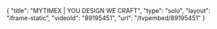 {
    "title": "MYTIMEX | YOU DESIGN WE CRAFT",
    "type": "solo",
    "layout": "iframe-static",
    "videoId": "89195451",
    "url": "\/tvpembed\/89195451"
}